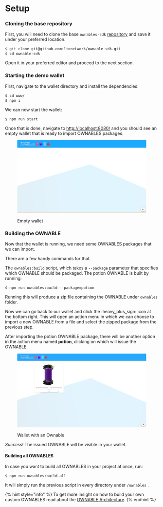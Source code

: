 # Setup

### Cloning the base repository

First, you will need to clone the base `ownables-sdk` [repository](https://github.com/ltonetwork/ownable-demo) and save it under your preferred location.

```shell-session
$ git clone git@github.com:ltonetwork/ownable-sdk.git
$ cd ownable-sdk
```

Open it in your preferred editor and proceed to the next section.

### Starting the demo wallet

First, navigate to the wallet directory and install the dependencies:

```shell-session
$ cd www/
$ npm i
```

We can now start the wallet:

```shell-session
$ npm run start
```

Once that is done, navigate to [http://localhost:8080/](http://localhost:8080/) and you should see an empty wallet that is ready to import OWNABLES packages.

<figure><img src="../../.gitbook/assets/ownables_wallet_empty.jpg" alt=""><figcaption><p>Empty wallet</p></figcaption></figure>



### Building the OWNABLE

Now that the wallet is running, we need some OWNABLES packages that we can import.

There are a few handy commands for that.

The `ownables:build` script, which takes a `--package` parameter that specifies which OWNABLE should be packaged. The potion OWNABLE is built by running:

```shell-session
$ npm run ownables:build --package=potion
```

Running this will produce a zip file containing the OWNABLE under `ownables` folder.

Now we can go back to our wallet and click the :heavy\_plus\_sign: icon at the bottom right. This will open an action menu in which we can choose to import a new OWNABLE from a file and select the zipped package from the previous step.

After importing the potion OWNABLE package, there will be another option in the action menu named **potion**, clicking on which will issue the OWNABLE.

<figure><img src="../../.gitbook/assets/ownables_wallet_initialized.png" alt=""><figcaption><p>Wallet with an Ownable</p></figcaption></figure>

_Success!_ The issued OWNABLE will be visible in your wallet.

#### Building all OWNABLES

In case you want to build all OWNABLES in your project at once, run:

```shell-session
$ npm run ownables:build-all
```

It will simply run the previous script in every directory under `/ownables` .



{% hint style="info" %}
To get more insight on how to build your own custom OWNABLES read about the [OWNABLE Architecture](../ownables-architecture/smart-contract.md).
{% endhint %}
